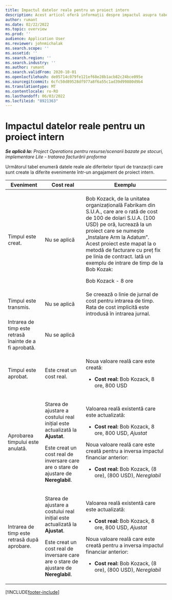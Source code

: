 ```yaml
---
title: Impactul datelor reale pentru un proiect intern
description: Acest articol oferă informații despre impactul asupra tabelului Valori reale la diferite evenimente pentru un proiect intern în Microsoft Dynamics 365 Project Operations.
author: rumant
ms.date: 02/22/2022
ms.topic: overview
ms.prod: ''
audience: Application User
ms.reviewer: johnmichalak
ms.search.scope: ''
ms.assetid: ''
ms.search.region: ''
ms.search.industry: ''
ms.author: rumant
ms.search.validFrom: 2020-10-01
ms.openlocfilehash: de05714c079fe121ef68e28b1acb82c24bce095e
ms.sourcegitcommit: 6cfc50d89528df977a8f6a55c1ad39d99800d9b4
ms.translationtype: MT
ms.contentlocale: ro-RO
ms.lasthandoff: 06/03/2022
ms.locfileid: "8921363"
---
```

# <a name="actuals-impact-for-an-internal-project"></a>Impactul datelor reale pentru un proiect intern

_**Se aplică la:** Project Operations pentru resurse/scenarii bazate pe stocuri, implementare Lite - tratarea facturării proforma_

Următorul tabel enumeră datele reale ale diferitelor tipuri de tranzacții care sunt create la diferite evenimente într-un angajament de proiect intern.

| Eveniment | Cost real | Exemplu |
|---|---|---|
| Timpul este creat. | Nu se aplică | <p>Bob Kozack, de la unitatea organizațională Fabrikam din S.U.A., care are o rată de cost de 100 de dolari S.U.A. (100 USD) pe oră, lucrează la un proiect care se numește „Instalare Arm la Adatum”. Acest proiect este mapat la o metodă de facturare cu preț fix pe linia de contract. Iată un exemplu de intrare de timp de la Bob Kozak:</p><p>Bob Kozack - 8 ore</p> |
| Timpul este transmis. | Nu se aplică | Se creează o linie de jurnal de cost pentru intrarea de timp. Rata de cost implicită este introdusă în intrarea jurnal. |
| Intrarea de timp este retrasă înainte de a fi aprobată. | Nu se aplică | |
| Timpul este aprobat. | Este creat un cost real. | <p>Noua valoare reală care este creată:</p><ul><li>**Cost real:** Bob Kozack, 8 ore, 800 USD</li></ul> |
| Aprobarea timpului este anulată. | <p>Starea de ajustare a costului real inițial este actualizată la **Ajustat**.</p><p>Este creat un cost real de inversare care are o stare de ajustare de **Nereglabil**.</p> | <p>Valoarea reală existentă care este actualizată:</p><ul><li>**Cost real:** Bob Kozack, 8 ore, 800 USD, *Ajustat*</li></ul><p>Noua valoare reală care este creată pentru a inversa impactul financiar anterior:</p><ul><li>**Cost real:** Bob Kozack, (8 ore), (800 USD), *Nereglabil*</li></ul> |
| Intrarea de timp este retrasă după aprobare. | <p>Starea de ajustare a costului real inițial este actualizată la **Ajustat**.</p><p>Este creat un cost real de inversare care are o stare de ajustare de **Nereglabil**.</p> | <p>Valoarea reală existentă care este actualizată:</p><ul><li>**Cost real:** Bob Kozack, 8 ore, 800 USD, *Ajustat*</li></ul><p>Noua valoare reală care este creată pentru a inversa impactul financiar anterior:</p><ul><li>**Cost real:** Bob Kozack, (8 ore), (800 USD), *Nereglabil*</li></ul> |

[!INCLUDE[footer-include](../includes/footer-banner.md)]
